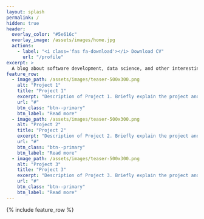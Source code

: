 ```yaml
---
layout: splash
permalink: /
hidden: true
header:
  overlay_color: "#5e616c"
  overlay_image: /assets/images/home.jpg
  actions:
    - label: "<i class='fas fa-download'></i> Download CV"
      url: "/profile"
excerpt: >
  A blog about software development, data science, and other interesting topics.
feature_row:
  - image_path: /assets/images/teaser-500x300.png
    alt: "Project 1"
    title: "Project 1"
    excerpt: "Description of Project 1. Briefly explain the project and its significance."
    url: "#"
    btn_class: "btn--primary"
    btn_label: "Read more"
  - image_path: /assets/images/teaser-500x300.png
    alt: "Project 2"
    title: "Project 2"
    excerpt: "Description of Project 2. Briefly explain the project and its significance."
    url: "#"
    btn_class: "btn--primary"
    btn_label: "Read more"
  - image_path: /assets/images/teaser-500x300.png
    alt: "Project 3"
    title: "Project 3"
    excerpt: "Description of Project 3. Briefly explain the project and its significance."
    url: "#"
    btn_class: "btn--primary"
    btn_label: "Read more"
---
```


{% include feature_row %}